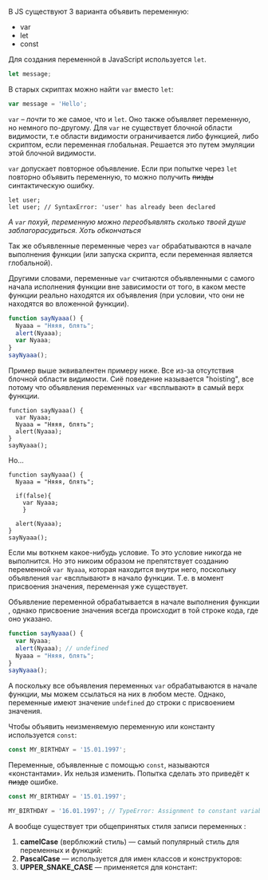 В JS существуют 3 варианта объявить переменную:
- var
- let
- const

Для создания переменной в JavaScript используется  `let`.
```javascript
let message;
```

В старых скриптах можно найти `var` вместо `let`:

```javascript
var message = 'Hello';
```

`var` – _почти_ то же самое, что и `let`. Оно также объявляет переменную, но немного по-другому. Для `var` не существует блочной области видимости, т.е области видимости ограничивается либо функцией, либо скриптом, если переменная глобальная. Решается это путем эмуляции этой блочной видимости. 

`var` допускает повторное объявление. Если при попытке через `let` повторно объявить переменную, то можно получить ~~пизды~~ синтактическую ошибку.

``` JS
let user;
let user; // SyntaxError: 'user' has already been declared
```

*А `var` похуй, переменную можно переобъявлять сколько твоей душе заблагорасудиться. Хоть обкончаться* 

Так же объявленные переменные через `var` обрабатываются в начале выполнения функции (или запуска скрипта, если переменная является глобальной).

Другими словами, переменные `var` считаются объявленными с самого начала исполнения функции вне зависимости от того, в каком месте функции реально находятся их объявления (при условии, что они не находятся во вложенной функции). 

```javascript
function sayNyaaa() {
  Nyaaa = "Няяя, блять";
  alert(Nyaaa);
  var Nyaaa;
}
sayNyaaa();
```

Пример выше эквивалентен примеру ниже. Все из-за отсутствия блочной области видимости. Сиё поведение называется "hoisting", все потому что объявления переменных `var` «всплывают» в самый верх функции.

``` JS
function sayNyaaa() {
  var Nyaaa;
  Nyaaa = "Няяя, блять";
  alert(Nyaaa);
}
sayNyaaa();
```

Но...

``` JS
function sayNyaaa() {
  Nyaaa = "Няяя, блять";
  
  if(false){
	var Nyaaa;	
	}
  
  alert(Nyaaa);
}
sayNyaaa();
```

Если мы воткнем какое-нибудь условие. То это условие никогда не выполнится. Но это никоим образом не препятствует созданию переменной `var Nyaaa`, которая находится внутри него, поскольку объявления `var` «всплывают» в начало функции. Т.е. в момент присвоения значения, переменная уже существует.

Объявление переменной обрабатывается в начале выполнения функции , однако присвоение значения всегда происходит в той строке кода, где оно указано. 

```javascript
function sayNyaaa() {
  var Nyaaa;
  alert(Nyaaa); // undefined
  Nyaaa = "Няяя, блять";
}
sayNyaaa();
```

А поскольку все объявления переменных `var` обрабатываются в начале функции, мы можем ссылаться на них в любом месте. Однако, переменные имеют значение `undefined` до строки с присвоением значения.

Чтобы объявить неизменяемую переменную или константу используется `const`:

```javascript
const MY_BIRTHDAY = '15.01.1997';
```

Переменные, объявленные с помощью `const`, называются «константами». Их нельзя изменить. Попытка сделать это приведёт к ~~пизде~~ ошибке.
```javascript
const MY_BIRTHDAY = '15.01.1997';

MY_BIRTHDAY = '16.01.1997'; // TypeError: Assignment to constant variable.
```

А вообще существует три общепринятых стиля записи переменных :  
  
1. **camelCase** (верблюжий стиль) — самый популярный стиль для переменных и функций:
2. **PascalCase** — используется для имен классов и конструкторов:  
3. **UPPER_SNAKE_CASE** — применяется для констант:  
